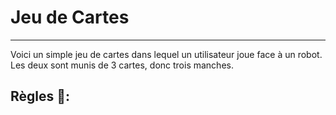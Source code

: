 # Jeu de Cartes
---
Voici un simple jeu de cartes dans lequel un utilisateur joue face à un robot.
Les deux sont munis de 3 cartes, donc trois manches.

## Règles 📑: 

